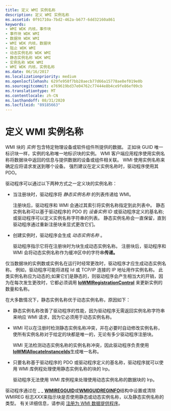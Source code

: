 ```yaml
---
title: 定义 WMI 实例名称
description: 定义 WMI 实例名称
ms.assetid: 0f91710a-7bd2-462a-b677-6dd32160a861
keywords:
- WMI WDK 内核，事件块
- 事件块 WDK WMI
- 数据块 WDK WMI
- WMI WDK 内核，数据块
- 阻止 WDK WMI
- 动态实例名称 WDK WMI
- 静态实例名称 WDK WMI
- 实例名称 WDK WMI
- WMI WDK 内核，实例名称
ms.date: 06/16/2017
ms.localizationpriority: medium
ms.openlocfilehash: 629fe958f7bb28aecb77d66a15778ae8ef019e0b
ms.sourcegitcommit: e769619bd37e04762c77444e8b4ce9fe86ef09cb
ms.translationtype: MT
ms.contentlocale: zh-CN
ms.lasthandoff: 08/31/2020
ms.locfileid: "89185663"
---
```

# <a name="defining-wmi-instance-names"></a>定义 WMI 实例名称





WMI 块的 *实例* 包含特定物理设备或软件组件所提供的数据。 正如块 GUID 唯一标识块一样，实例的名称唯一地标识块的实例。 WMI 客户端应用程序使用实例名称将数据块中返回的信息与提供数据的设备或组件相关联。 WMI 使用实例名称来确定应将请求发送到哪个设备。 强烈建议在定义实例名称时，驱动程序使用其 PDO。

驱动程序可以通过以下两种方式之一定义块的实例名称：

-   当注册块时，驱动程序将 *静态实例名称* 的列表传递给 WMI。

    注册块后，驱动程序和 WMI 会通过其索引将实例名称指定到此列表中。 静态实例名称可以基于驱动程序的 PDO 的 *设备实例 ID* 或驱动程序定义的基名称;或驱动程序可以定义实例名称字符串的列表。 静态实例名称会一直保留，直到驱动程序通过重新注册块来显式更改它们。

-   创建实例时，驱动程序会生成 *动态实例名称* 。

    驱动程序指示它将在注册块时为块生成动态实例名称。 注册块后，驱动程序和 WMI 会将动态实例名称作为缓冲区中的字符串**传递。**

仅当数据块的实例数或实例名在运行时经常更改时，驱动程序才应生成动态实例名称。 例如，驱动程序可能将进程 Id 或 TCP/IP 连接的 IP 地址用作实例名称。 此类实例名称应为动态的;如果它们是静态的，则驱动程序会产生相当大的开销，因为在每次发生更改时，它都必须调用 [**IoWMIRegistrationControl**](/windows-hardware/drivers/ddi/wdm/nf-wdm-iowmiregistrationcontrol) 来更新实例的数量和名称。

在大多数情况下，静态实例名称优于动态实例名称，原因如下：

-   静态实例名称改善了驱动程序的性能，因为驱动程序无需返回实例名称字符串来响应 WMI 请求，因为它必须用于动态实例名称。

-   WMI 可以在注册时检测静态实例名称冲突，并在必要时自动修改实例名称，使所有实例名称对于给定的块都是唯一的，无论有多少驱动程序注册块。

    WMI 无法检测动态实例名称的实例名称冲突，因此驱动程序负责使用 [**IoWMIAllocateInstanceIds**](/windows-hardware/drivers/ddi/wdm/nf-wdm-iowmiallocateinstanceids)生成唯一名称。

-   只要名称基于驱动程序的 PDO 或驱动程序定义的基名称，驱动程序就可以使用 WMI 库例程处理使用静态实例名称的块的 Irp。

    驱动程序无法使用 WMI 库例程来处理使用动态实例名称的数据块的 Irp。

驱动程序通过在 \_ \_ [**WMIREGGUID**](/windows-hardware/drivers/ddi/wmistr/ns-wmistr-wmiregguidw)或[**WMIGUIDREGINFO**](/windows-hardware/drivers/ddi/wmilib/ns-wmilib-_wmiguidreginfo)结构中设置或清除 WMIREG 标志*XXX*来指示块是否使用静态或动态实例名称，以及静态实例名称的类型。 有关详细信息，请参阅 [注册为 WMI 数据提供程序](registering-as-a-wmi-data-provider.md)。

 

